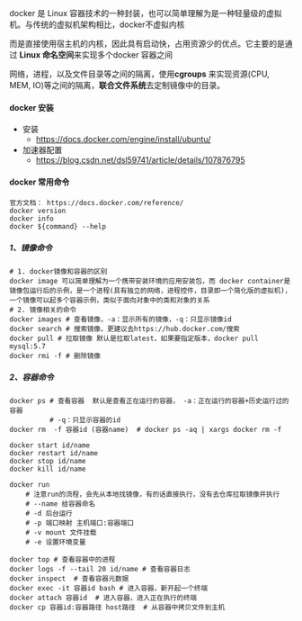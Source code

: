 docker 是 Linux 容器技术的一种封装，也可以简单理解为是一种轻量级的虚拟机。与传统的虚拟机架构相比，docker不虚拟内核

而是直接使用宿主机的内核，因此具有启动快，占用资源少的优点。它主要的是通过 **Linux 命名空间**来实现多个docker 容器之间

网络，进程，以及文件目录等之间的隔离，使用**cgroups** 来实现资源(CPU, MEM, IO)等之间的隔离，**联合文件系统**去定制镜像中的目录。

#### docker 安装

- 安装 
  - https://docs.docker.com/engine/install/ubuntu/
- 加速器配置
  - https://blog.csdn.net/dsl59741/article/details/107876795

#### docker 常用命令

```shell
官方文档： https://docs.docker.com/reference/
docker version
docker info
docker ${command} --help
```

##### 1、镜像命令

```shell
# 1. docker镜像和容器的区别
docker image 可以简单理解为一个携带安装环境的应用安装包，而 docker container是镜像包运行后的示例，是一个进程(具有独立的网络，进程控件，目录即一个简化版的虚拟机)，一个镜像可以起多个容器示例，类似于面向对象中的类和对象的关系
# 2. 镜像相关的命令
docker images # 查看镜像，-a：显示所有的镜像，-q：只显示镜像id
docker search # 搜索镜像，更建议去https://hub.docker.com/搜索
docker pull # 拉取镜像 默认是拉取latest，如果要指定版本，docker pull mysql:5.7
docker rmi -f # 删除镜像
```

##### 2、容器命令

```shell
docker ps # 查看容器  默认是查看正在运行的容器， -a：正在运行的容器+历史运行过的容器 
		  # -q：只显示容器的id
docker rm  -f 容器id (容器name)  # docker ps -aq | xargs docker rm -f

docker start id/name 
docker restart id/name
docker stop id/name
docker kill id/name

docker run 
	# 注意run的流程，会先从本地找镜像，有的话直接执行，没有去仓库拉取镜像并执行
	# --name 给容器命名
	# -d 后台运行
	# -p 端口映射 主机端口:容器端口
	# -v mount 文件挂载
	# -e 设置环境变量

docker top # 查看容器中的进程
docker logs -f --tail 20 id/name # 查看容器日志
docker inspect  # 查看容器元数据
docker exec -it 容器id bash # 进入容器，新开起一个终端
docker attach 容器id  # 进入容器，进入正在执行的终端
docker cp 容器id:容器路径 host路径	# 从容器中拷贝文件到主机
```







